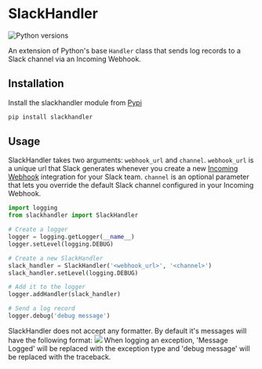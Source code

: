 SlackHandler
===================
![Python versions](https://img.shields.io/badge/python-2.7-blue.svg)

An extension of Python's base `Handler` class that sends log records to a Slack channel via an Incoming Webhook.

Installation
------------
Install the slackhandler module from [Pypi](https://pypi.python.org/pypi/slackhandler)
```bash
pip install slackhandler
```

Usage
-------
SlackHandler takes two arguments: `webhook_url` and `channel`. `webhook_url` is a unique url that Slack generates whenever you create a new [Incoming Webhook](https://api.slack.com/incoming-webhooks) integration for your Slack team. `channel` is an optional parameter that lets you override the default Slack channel configured in your Incoming Webhook.

```python
import logging
from slackhandler import SlackHandler

# Create a logger
logger = logging.getLogger(__name__)
logger.setLevel(logging.DEBUG)

# Create a new SlackHandler
slack_handler = SlackHandler('<webhook_url>', '<channel>')
slack_handler.setLevel(logging.DEBUG)

# Add it to the logger
logger.addHandler(slack_handler)

# Send a log record
logger.debug('debug message')
```

SlackHandler does not accept any formatter. By default it's messages will have the following format:
![](https://jperezlatimes.github.io/slackhandler.png)
When logging an exception, 'Message Logged' will be replaced with the exception type and 'debug message' will be replaced with the traceback.
